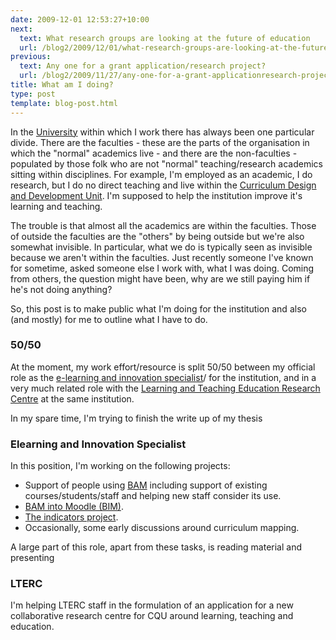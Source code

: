 ```yaml
---
date: 2009-12-01 12:53:27+10:00
next:
  text: What research groups are looking at the future of education
  url: /blog2/2009/12/01/what-research-groups-are-looking-at-the-future-of-education/
previous:
  text: Any one for a grant application/research project?
  url: /blog2/2009/11/27/any-one-for-a-grant-applicationresearch-project/
title: What am I doing?
type: post
template: blog-post.html
---
```

In the [University](http://www.cqu.edu.au/) within which I work there has always been one particular divide. There are the faculties - these are the parts of the organisation in which the "normal" academics live - and there are the non-faculties - populated by those folk who are not "normal" teaching/research academics sitting within disciplines. For example, I'm employed as an academic, I do research, but I do no direct teaching and live within the [Curriculum Design and Development Unit](http://cddu.cqu.edu.au/). I'm supposed to help the institution improve it's learning and teaching.

The trouble is that almost all the academics are within the faculties. Those of outside the faculties are the "others" by being outside but we're also somewhat invisible. In particular, what we do is typically seen as invisible because we aren't within the faculties. Just recently someone I've known for sometime, asked someone else I work with, what I was doing. Coming from others, the question might have been, why are we still paying him if he's not doing anything?

So, this post is to make public what I'm doing for the institution and also (and mostly) for me to outline what I have to do.

### 50/50

At the moment, my work effort/resource is split 50/50 between my official role as the [e-learning and innovation specialist](/blog2/2009/08/20/elearning-and-innovation-specialist-report-1-4-20-august)/ for the institution, and in a very much related role with the [Learning and Teaching Education Research Centre](http://www.cqu.edu.au/lterc/) at the same institution.

In my spare time, I'm trying to finish the write up of my thesis

### Elearning and Innovation Specialist

In this position, I'm working on the following projects:

- Support of people using [BAM](/blog2/research/bam-blog-aggregation-management/) including support of existing courses/students/staff and helping new staff consider its use.
- [BAM into Moodle (BIM)](/blog2/research/bam-blog-aggregation-management/).
- [The indicators project](http://indicatorsproject.wordpress.com/).
- Occasionally, some early discussions around curriculum mapping.

A large part of this role, apart from these tasks, is reading material and presenting

### LTERC

I'm helping LTERC staff in the formulation of an application for a new collaborative research centre for CQU around learning, teaching and education.